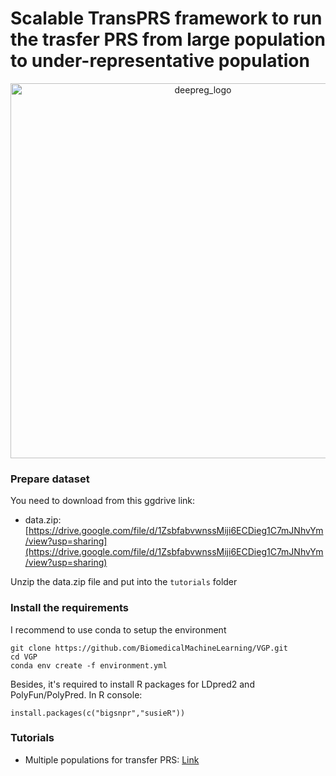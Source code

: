 # Scalable TransPRS framework to run the trasfer PRS from large population to under-representative population

<p align="center">
  <img src="https://i.ibb.co/brvQX90/run-pipeline-1.png"
    alt="deepreg_logo" title="DeepReg" width="600"/>
</p>


### Prepare dataset

You need to download from this ggdrive link:
- data.zip: [https://drive.google.com/file/d/1ZsbfabvwnssMiji6ECDieg1C7mJNhvYm/view?usp=sharing](https://drive.google.com/file/d/1ZsbfabvwnssMiji6ECDieg1C7mJNhvYm/view?usp=sharing)

Unzip the data.zip file and put into the `tutorials` folder 

### Install the requirements

I recommend to use conda to setup the environment

```
git clone https://github.com/BiomedicalMachineLearning/VGP.git
cd VGP
conda env create -f environment.yml
```

Besides, it's required to install R packages for LDpred2 and PolyFun/PolyPred. In R console:

```
install.packages(c("bigsnpr","susieR"))
```

### Tutorials

- Multiple populations for transfer PRS: [Link](https://github.com/BiomedicalMachineLearning/VGP/blob/main/Multiple_population_tutorial.ipynb)
